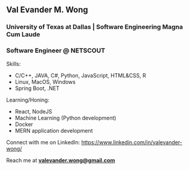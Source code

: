 ## Val Evander M. Wong
### University of Texas at Dallas | Software Engineering Magna Cum Laude
### Software Engineer @ NETSCOUT

Skills:
- C/C++, JAVA, C#, Python, JavaScript, HTML&CSS, R
- Linux, MacOS, Windows
- Spring Boot, .NET

Learning/Honing:
- React, NodeJS
- Machine Learning (Python development)
- Docker
- MERN application development

Connect with me on LinkedIn: https://www.linkedin.com/in/valevander-wong/

Reach me at **valevander.wong@gmail.com**

<!--
**zZestyy/zZestyy** is a ✨ _special_ ✨ repository because its `README.md` (this file) appears on your GitHub profile.

Here are some ideas to get you started:

- 🔭 I’m currently working on ...
- 🌱 I’m currently learning ...
- 👯 I’m looking to collaborate on ...
- 🤔 I’m looking for help with ...
- 💬 Ask me about ...
- 📫 How to reach me: ...
- 😄 Pronouns: ...
- ⚡ Fun fact: ...
-->
